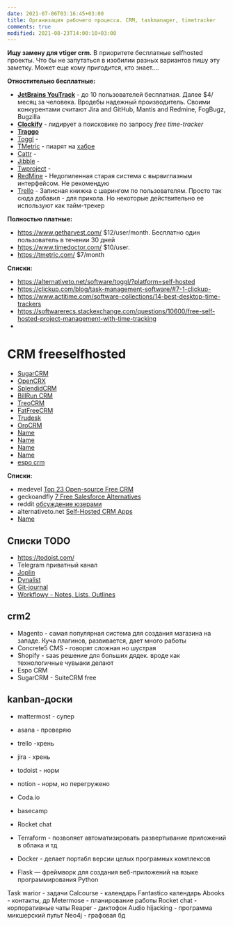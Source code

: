 ```yaml
---
date: 2021-07-06T03:16:45+03:00
title: Организация рабочего процесса. CRM, taskmanager, timetracker
comments: true
modified: 2021-08-23T14:00:10+03:00
---
```


**Ищу замену для vtiger crm.**
В приоритете бесплатные selfhosted проекты. Что бы не запутаться в изобилии разных вариантов пишу эту заметку. Может еще кому пригодится, кто знает....

**Отностительно бесплатные:**
- [**JetBrains YouTrack**](https://www.jetbrains.com/youtrack/download/download-thanks.html?platform=zip) - до 10 пользователей бесплатная. Далее $4/месяц за человека. Вродебы надежный производитель. Своими конкурентами считают Jira and GitHub, Mantis and Redmine, FogBugz, Bugzilla
- [**Clockify**](https://clockify.me) - лидирует а поисковике по запросу _free time-tracker_
- **[Traggo](https://traggo.net/install/)**
- [Toggl](https://toggl.com/) - 
- [TMetric](https://tmetric.com/) - пиарят на [хабре](https://habr.com/ru/post/297934/)
- [Cattr](https://cattr.app/) - 
- [Jibble](https://www.jibble.io/pricing) - 
- [Twproject](https://twproject.com/) - 
- [RedMine](#) - Недопиленная старая система с вырвиглазным интерфейсом. Не рекомендую
- [Trello](#) - Записная книжка с шарингом по пользователям. Просто так сюда добавил - для прикола. Но некоторые действительно ее используют как тайм-трекер


**Полностью платные:**
- <https://www.getharvest.com/> $12/user/month. Бесплатно один пользователь в течении 30 дней 
- <https://www.timedoctor.com/> $10/user. 
- <https://tmetric.com/> $7/month

**Списки:**
- <https://alternativeto.net/software/toggl/?platform=self-hosted>
- <https://clickup.com/blog/task-management-software/#7-1-clickup->
- <https://www.actitime.com/software-collections/14-best-desktop-time-trackers>
- <https://softwarerecs.stackexchange.com/questions/10600/free-self-hosted-project-management-with-time-tracking>
- 



# CRM freeselfhosted

- [SugarCRM](https://github.com/salesagility/SuiteCRM)
- [OpenCRX](https://github.com/opencrx)
- [SplendidCRM](https://sourceforge.net/projects/splendidcrm/)
- [BillRun CRM](https://git.bill.run/sdoc/billrun)
- [TreoCRM](https://github.com/treolabs/treocrm)
- [FatFreeCRM](https://github.com/fatfreecrm/fat_free_crm#)
- [Trudesk](https://github.com/polonel/trudesk)
- [OroCRM](#)
- [Name](#)
- [Name](#)
- [Name](#)
- [Name](#)
- [espo crm](https://www.espocrm.com/ru/)

**Списки:**
- medevel [Top 23 Open-source Free CRM](https://medevel.com/23-os-crm/)
- geckoandfly [7 Free Salesforce Alternatives](https://www.geckoandfly.com/27428/salesforce-alternatives/)
- reddit [обсуждение юзерами](https://www.reddit.com/r/selfhosted/comments/9kpeic/crm_self_hosted_open_source/)
- alternativeto.net [Self-Hosted CRM Apps ](https://alternativeto.net/category/business-and-commerce/customer-relationship-manager/?platform=self-hosted)
- [Name](#)

## Списки TODO
- <https://todoist.com/>
- Telegram приватный канал
- [Joplin](https://play.google.com/store/apps/details?id=net.cozic.joplin)
- [Dynalist](https://play.google.com/store/apps/details?id=io.dynalist)
- [Git-journal](https://play.google.com/store/apps/details?id=io.gitjournal.gitjournal)
- [Workflowy - Notes, Lists, Outlines](https://play.google.com/store/apps/details?id=com.workflowy.android)


## crm2
- Magento - самая популярная система для создания магазина на западе. Куча плагинов, развивается, дает много работы
- Concrete5 CMS - говорят сложная но шустрая
- Shopify - saas решение для больших дядек. вроде как технологичные чувыаки делают
- Espo CRM
- SugarCRM - SuiteCRM free



## kanban-доски
- mattermost - супер
- asana - проверяю
- trello -хрень
- jira - хрень
- todoist - норм
- notion - норм, но перегружено
- Coda.io
- basecamp

- Rocket chat
- Terraform - позволяет автоматизировать развертывание приложений в облака и тд
- Docker - делает портабл версии целых програмных комплексов
- Flask — фреймворк для создания веб-приложений на языке программирования Python


Task warior - задачи
Calcourse - календарь
Fantastico календарь
Abooks - контакты, др
Metermose - планирование работы
Rocket chat - корпоративные чаты
Reaper - диктофон
Audio hijacking - программа микшерский пульт
Neo4j - графовая бд
